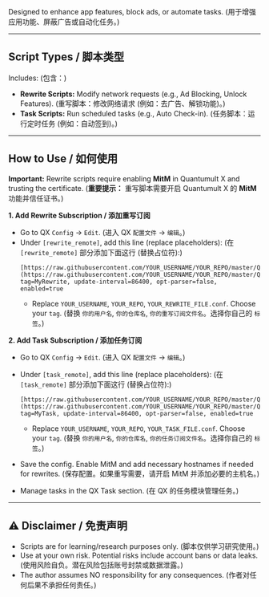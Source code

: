 
Designed to enhance app features, block ads, or automate tasks.
(用于增强应用功能、屏蔽广告或自动化任务。)

---

## Script Types / 脚本类型

Includes: (包含：)

* **Rewrite Scripts:** Modify network requests (e.g., Ad Blocking, Unlock Features).
    (重写脚本：修改网络请求 (例如：去广告、解锁功能)。)
* **Task Scripts:** Run scheduled tasks (e.g., Auto Check-in).
    (任务脚本：运行定时任务 (例如：自动签到)。)

---

## How to Use / 如何使用

**Important:** Rewrite scripts require enabling **MitM** in Quantumult X and trusting the certificate.
(**重要提示：** 重写脚本需要开启 Quantumult X 的 **MitM** 功能并信任证书。)

**1. Add Rewrite Subscription / 添加重写订阅**

* Go to QX `Config` -> `Edit`.
    (进入 QX `配置文件` -> `编辑`。)
* Under `[rewrite_remote]`, add this line (replace placeholders):
    (在 `[rewrite_remote]` 部分添加下面这行 (替换占位符):)
    ```
    [https://raw.githubusercontent.com/YOUR_USERNAME/YOUR_REPO/master/QuantumultX/rewrite/YOUR_REWRITE_FILE.conf](https://raw.githubusercontent.com/YOUR_USERNAME/YOUR_REPO/master/QuantumultX/rewrite/YOUR_REWRITE_FILE.conf), tag=MyRewrite, update-interval=86400, opt-parser=false, enabled=true
    ```
    * Replace `YOUR_USERNAME`, `YOUR_REPO`, `YOUR_REWRITE_FILE.conf`. Choose your `tag`.
        (替换 `你的用户名`, `你的仓库名`, `你的重写订阅文件名`。选择你自己的 `标签`。)

**2. Add Task Subscription / 添加任务订阅**

* Go to QX `Config` -> `Edit`.
    (进入 QX `配置文件` -> `编辑`。)
* Under `[task_remote]`, add this line (replace placeholders):
    (在 `[task_remote]` 部分添加下面这行 (替换占位符):)
    ```
    [https://raw.githubusercontent.com/YOUR_USERNAME/YOUR_REPO/master/QuantumultX/task/YOUR_TASK_FILE.conf](https://raw.githubusercontent.com/YOUR_USERNAME/YOUR_REPO/master/QuantumultX/task/YOUR_TASK_FILE.conf), tag=MyTask, update-interval=86400, opt-parser=false, enabled=true
    ```
    * Replace `YOUR_USERNAME`, `YOUR_REPO`, `YOUR_TASK_FILE.conf`. Choose your `tag`.
        (替换 `你的用户名`, `你的仓库名`, `你的任务订阅文件名`。选择你自己的 `标签`。)

* Save the config. Enable MitM and add necessary hostnames if needed for rewrites.
    (保存配置。如果重写需要，请开启 MitM 并添加必要的主机名。)
* Manage tasks in the QX Task section.
    (在 QX 的任务模块管理任务。)

---

## ⚠️ Disclaimer / 免责声明

* Scripts are for learning/research purposes only.
    (脚本仅供学习研究使用。)
* Use at your own risk. Potential risks include account bans or data leaks.
    (使用风险自负。潜在风险包括账号封禁或数据泄露。)
* The author assumes NO responsibility for any consequences.
    (作者对任何后果不承担任何责任。)
